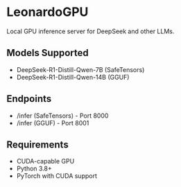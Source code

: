 # LeonardoGPU

Local GPU inference server for DeepSeek and other LLMs.

## Models Supported
- DeepSeek-R1-Distill-Qwen-7B (SafeTensors)
- DeepSeek-R1-Distill-Qwen-14B (GGUF)

## Endpoints
- /infer (SafeTensors) - Port 8000
- /infer (GGUF) - Port 8001

## Requirements
- CUDA-capable GPU
- Python 3.8+
- PyTorch with CUDA support
